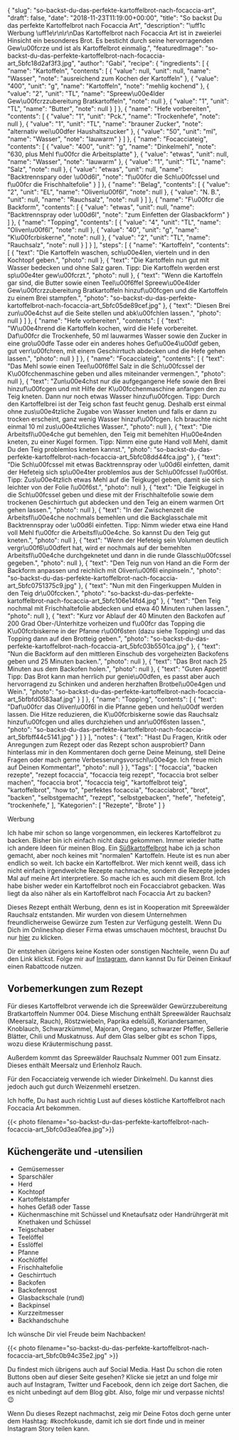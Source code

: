 {
    "slug": "so-backst-du-das-perfekte-kartoffelbrot-nach-focaccia-art",
    "draft": false,
    "date": "2018-11-23T11:19:00+00:00",
    "title": "So backst Du das perfekte Kartoffelbrot nach Focaccia Art",
    "description": "\uff1c Werbung \uff1e\r\n\r\nDas Kartoffelbrot nach Focaccia Art ist in zweierlei Hinsicht ein besonderes Brot. Es besticht durch seine hervorragenden Gew\u00fcrze und ist als Kartoffelbrot einmalig.",
    "featuredImage": "so-backst-du-das-perfekte-kartoffelbrot-nach-focaccia-art_5bfc18d2af3f3.jpg",
    "author": "Gabi",
    "recipe": {
        "ingredients": [
            {
                "name": "Kartoffeln",
                "contents": [
                    {
                        "value": null,
                        "unit": null,
                        "name": "Wasser",
                        "note": "ausreichend zum Kochen der Kartoffeln"
                    },
                    {
                        "value": "400",
                        "unit": "g",
                        "name": "Kartoffeln",
                        "note": "mehlig kochend"
                    },
                    {
                        "value": "2",
                        "unit": "TL",
                        "name": "Spreew\u00e4lder Gew\u00fcrzzubereitung Bratkartoffeln",
                        "note": null
                    },
                    {
                        "value": "1",
                        "unit": "TL",
                        "name": "Butter",
                        "note": null
                    }
                ]
            },
            {
                "name": "Hefe vorbereiten",
                "contents": [
                    {
                        "value": "1",
                        "unit": "Pck.",
                        "name": "Trockenhefe",
                        "note": null
                    },
                    {
                        "value": "1",
                        "unit": "TL",
                        "name": "brauner Zucker",
                        "note": "alternativ wei\u00dfer Haushaltszucker"
                    },
                    {
                        "value": "50",
                        "unit": "ml",
                        "name": "Wasser",
                        "note": "lauwarm"
                    }
                ]
            },
            {
                "name": "Focacciateig",
                "contents": [
                    {
                        "value": "400",
                        "unit": "g",
                        "name": "Dinkelmehl",
                        "note": "630, plus Mehl f\u00fcr die Arbeitsplatte"
                    },
                    {
                        "value": "etwas",
                        "unit": null,
                        "name": "Wasser",
                        "note": "lauwarm"
                    },
                    {
                        "value": "1",
                        "unit": "TL",
                        "name": "Salz",
                        "note": null
                    },
                    {
                        "value": "etwas",
                        "unit": null,
                        "name": "Backtrennspary oder \u00d6l",
                        "note": "f\u00fcr die Sch\u00fcssel und f\u00fcr die Frischhaltefolie"
                    }
                ]
            },
            {
                "name": "Belag",
                "contents": [
                    {
                        "value": "2",
                        "unit": "EL",
                        "name": "Oliven\u00f6l",
                        "note": null
                    },
                    {
                        "value": "N. B.",
                        "unit": null,
                        "name": "Rauchsalz",
                        "note": null
                    }
                ]
            },
            {
                "name": "F\u00fcr die Backform",
                "contents": [
                    {
                        "value": "etwas",
                        "unit": null,
                        "name": "Backtrennspray oder \u00d6l",
                        "note": "zum Einfetten der Glasbackform"
                    }
                ]
            },
            {
                "name": "Topping",
                "contents": [
                    {
                        "value": "4",
                        "unit": "TL",
                        "name": "Oliven\u00f6l",
                        "note": null
                    },
                    {
                        "value": "40",
                        "unit": "g",
                        "name": "K\u00fcrbiskerne",
                        "note": null
                    },
                    {
                        "value": "2",
                        "unit": "TL",
                        "name": "Rauchsalz",
                        "note": null
                    }
                ]
            }
        ],
        "steps": [
            {
                "name": "Kartoffeln",
                "contents": [
                    {
                        "text": "Die Kartoffeln waschen, sch\u00e4len, vierteln und in den Kochtopf geben.",
                        "photo": null
                    },
                    {
                        "text": "Die Kartoffeln nun gut mit Wasser bedecken und ohne Salz garen. Tipp: Die Kartoffeln werden erst sp\u00e4ter gew\u00fcrzt.",
                        "photo": null
                    },
                    {
                        "text": "Wenn die Kartoffeln gar sind, die Butter sowie einen Teel\u00f6ffel Spreew\u00e4lder Gew\u00fcrzzubereitung Bratkartoffeln hinzuf\u00fcgen und die Kartoffeln zu einem Brei stampfen.",
                        "photo": "so-backst-du-das-perfekte-kartoffelbrot-nach-focaccia-art_5bfc05de89cef.jpg"
                    },
                    {
                        "text": "Diesen Brei zun\u00e4chst auf die Seite stellen und abk\u00fchlen lassen.",
                        "photo": null
                    }
                ]
            },
            {
                "name": "Hefe vorbereiten",
                "contents": [
                    {
                        "text": "W\u00e4hrend die Kartoffeln kochen, wird die Hefe vorbereitet. Daf\u00fcr die Trockenhefe, 50 ml lauwarmes Wasser sowie den Zucker in eine gro\u00dfe Tasse oder ein anderes hohes Gef\u00e4\u00df geben, gut verr\u00fchren, mit einem Geschirrtuch abdecken und die Hefe gehen lassen.",
                        "photo": null
                    }
                ]
            },
            {
                "name": "Focacciateig",
                "contents": [
                    {
                        "text": "Das Mehl sowie einen Teel\u00f6ffel Salz in die Sch\u00fcssel der K\u00fcchenmaschine geben und alles miteinander vermengen.",
                        "photo": null
                    },
                    {
                        "text": "Zun\u00e4chst nur die aufgegangene Hefe sowie den Brei hinzuf\u00fcgen und mit Hilfe der K\u00fcchenmaschine anfangen den zu Teig kneten. Dann nur noch etwas Wasser hinzuf\u00fcgen. Tipp: Durch den Kartoffelbrei ist der Teig schon fast feucht genug. Deshalb erst einmal ohne zus\u00e4tzliche Zugabe von Wasser kneten und falls er dann zu trocken erscheint, ganz wenig Wasser hinzuf\u00fcgen. Ich brauchte nicht einmal 10 ml zus\u00e4tzliches Wasser.",
                        "photo": null
                    },
                    {
                        "text": "Die Arbeitsfl\u00e4che gut bemehlen, den Teig mit bemehlten H\u00e4nden kneten, zu einer Kugel formen. Tipp: Nimm eine gute Hand voll Mehl, damit Du den Teig problemlos kneten kannst.",
                        "photo": "so-backst-du-das-perfekte-kartoffelbrot-nach-focaccia-art_5bfc08dd44fca.jpg"
                    },
                    {
                        "text": "Die Sch\u00fcssel mit etwas Backtrennspray oder \u00d6l einfetten, damit der Hefeteig sich sp\u00e4ter problemlos aus der Sch\u00fcssel l\u00f6st. Tipp: Zus\u00e4tzlich etwas Mehl auf die Teigkugel geben, damit sie sich leichter von der Folie l\u00f6st.",
                        "photo": null
                    },
                    {
                        "text": "Die Teigkugel in die Sch\u00fcssel geben und diese mit der Frischhaltefolie sowie dem trockenen Geschirrtuch gut abdecken und den Teig an einem warmen Ort gehen lassen.",
                        "photo": null
                    },
                    {
                        "text": "In der Zwischenzeit die Arbeitsfl\u00e4che nochmals bemehlen und die Backglasschale mit Backtrennspray oder \u00d6l einfetten. Tipp: Nimm wieder etwa eine Hand voll Mehl f\u00fcr die Arbeitsfl\u00e4che. So kannst Du den Teig gut kneten.",
                        "photo": null
                    },
                    {
                        "text": "Wenn der Hefeteig sein Volumen deutlich vergr\u00f6\u00dfert hat, wird er nochmals auf der bemehlten Arbeitsfl\u00e4che durchgeknetet und dann in die runde Glassch\u00fcssel gegeben.",
                        "photo": null
                    },
                    {
                        "text": "Den Teig nun von Hand an die Form der Backform anpassen und reichlich mit Oliven\u00f6l einpinseln.",
                        "photo": "so-backst-du-das-perfekte-kartoffelbrot-nach-focaccia-art_5bfc0751375c9.jpg"
                    },
                    {
                        "text": "Nun mit den Fingerkuppen Mulden in den Teig dr\u00fccken.",
                        "photo": "so-backst-du-das-perfekte-kartoffelbrot-nach-focaccia-art_5bfc106e14fd4.jpg"
                    },
                    {
                        "text": "Den Teig nochmal mit Frischhaltefolie abdecken und etwa 40 Minuten ruhen lassen.",
                        "photo": null
                    },
                    {
                        "text": "Kurz vor Ablauf der 40 Minuten den Backofen auf 200 Grad Ober-\/Unterhitze vorheizen und f\u00fcr das Topping die K\u00fcrbiskerne in der Pfanne r\u00f6sten (dazu siehe Topping) und das Topping dann auf den Brotteig geben.",
                        "photo": "so-backst-du-das-perfekte-kartoffelbrot-nach-focaccia-art_5bfc03b5501ca.jpg"
                    },
                    {
                        "text": "Nun die Backform auf den mittleren Einschub des vorgeheizten Backofens geben und 25 Minuten backen.",
                        "photo": null
                    },
                    {
                        "text": "Das Brot nach 25 Minuten aus dem Backofen holen.",
                        "photo": null
                    },
                    {
                        "text": "Guten Appetit! Tipp: Das Brot kann man herrlich pur genie\u00dfen, es passt aber auch hervorragend zu Schinken und anderen herzhaften Brotbel\u00e4gen und Wein.",
                        "photo": "so-backst-du-das-perfekte-kartoffelbrot-nach-focaccia-art_5bfbfd0583aaf.jpg"
                    }
                ]
            },
            {
                "name": "Topping",
                "contents": [
                    {
                        "text": "Daf\u00fcr das Oliven\u00f6l in die Pfanne geben und hei\u00df werden lassen. Die Hitze reduzieren, die K\u00fcrbiskerne sowie das Rauchsalz hinzuf\u00fcgen und alles durchziehen und anr\u00f6sten lassen.",
                        "photo": "so-backst-du-das-perfekte-kartoffelbrot-nach-focaccia-art_5bfbff44c5141.jpg"
                    }
                ]
            }
        ],
        "notes": {
            "text": "Hast Du Fragen, Kritik oder Anregungen zum Rezept oder das Rezept schon ausprobiert? Dann hinterlass mir in den Kommentaren doch gerne Deine Meinung, stell Deine Fragen oder mach gerne Verbesserungsvorschl\u00e4ge. Ich freue mich auf Deinen Kommentar!",
            "photo": null
        }
    },
    "Tags": [
        "focaccia",
        "backen rezepte",
        "rezept focaccia",
        "focaccia teig rezept",
        "focaccia brot selber machen",
        "focaccia brot",
        "focaccia teig",
        "kartoffelbrot teig",
        "kartoffelbrot",
        "how to",
        "perfektes focaccia",
        "focacciabrot",
        "brot",
        "backen",
        "selbstgemacht",
        "rezept",
        "selbstgebacken",
        "hefe",
        "hefeteig",
        "trockenhefe,"
    ],
    "Kategorien": [
        "Rezepte",
        "Brote"
    ]
}

Werbung

Ich habe mir schon so lange vorgenommen, ein leckeres  Kartoffelbrot zu backen. Bisher bin ich einfach nicht dazu gekommen. Immer wieder hatte ich andere Ideen für meinen Blog. Ein [Süßkartoffelbrot](https://kochfokus.de/artikel/suesskartoffelbrot/ "Süßkartoffelbrot") habe ich ja schon gemacht, aber noch keines mit "normalen" Kartoffeln. Heute ist es nun aber endlich so weit. Ich backe ein Kartoffelbrot. Wer mich kennt weiß, dass ich nicht einfach irgendwelche Rezepte nachmache, sondern die Rezepte jedes Mal auf meine Art interpretiere. So mache ich es auch mit diesem Brot. Ich habe bisher weder ein Kartoffelbrot noch ein Focacciabrot gebacken. Was liegt da also näher als ein Kartoffelbrot nach Focaccia Art zu backen?

Dieses Rezept enthält Werbung, denn es ist in Kooperation mit Spreewälder Rauchsalz entstanden. Mir wurden von diesem Unternehmen freundlicherweise Gewürze zum Testen zur Verfügung gestellt. Wenn Du Dich im Onlineshop dieser Firma etwas umschauen möchtest, brauchst Du nur [hier](https://rauchsalz.eu/ "hier") zu klicken.

Dir entstehen übrigens keine Kosten oder sonstigen Nachteile, wenn Du auf den Link klickst. Folge mir auf [Instagram](https://www.instagram.com/kochfokus.de/ "Instagram"), dann kannst Du für Deinen Einkauf einen Rabattcode nutzen.

## Vorbemerkungen zum Rezept

Für dieses Kartoffelbrot verwende ich die Spreewälder Gewürzzubereitung Bratkartoffeln Nummer 004. Diese Mischung enthält Spreewälder Rauchsalz (Meersalz, Rauch), Röstzwiebeln, Paprika edelsüß, Koriandersamen, Knoblauch, Schwarzkümmel, Majoran, Oregano, schwarzer Pfeffer, Sellerie Blätter, Chili und Muskatnuss. Auf dem Glas selber gibt es schon Tipps, wozu diese Kräutermischung passt.

Außerdem kommt das Spreewälder Rauchsalz Nummer 001 zum Einsatz. Dieses enthält Meersalz und Erlenholz Rauch.

Für den Focacciateig verwende ich wieder Dinkelmehl. Du kannst dies jedoch auch gut durch Weizenmehl ersetzen.

Ich hoffe, Du hast auch richtig Lust auf dieses köstliche Kartoffelbrot nach Foccacia Art bekommen.

{{< photo filename="so-backst-du-das-perfekte-kartoffelbrot-nach-focaccia-art_5bfc0d3ea0fea.jpg">}}

## Küchengeräte und -utensilien
- Gemüsemesser
- Sparschäler
- Herd
- Kochtopf
- Kartoffelstampfer
- hohes Gefäß oder Tasse
- Küchenmaschine mit Schüssel und Knetaufsatz oder Handrührgerät mit Knethaken und Schüssel
- Teigschaber
- Teelöffel
- Esslöffel
- Pfanne
- Kochlöffel
- Frischhaltefolie
- Geschirrtuch
- Backofen
- Backofenrost
- Glasbackschale (rund)
- Backpinsel
- Kurzzeitmesser
- Backhandschuhe

Ich wünsche Dir viel Freude beim Nachbacken!

{{< photo filename="so-backst-du-das-perfekte-kartoffelbrot-nach-focaccia-art_5bfc0b94c35e2.jpg" >}}

Du findest mich übrigens auch auf Social Media. Hast Du schon die roten Buttons oben auf dieser Seite gesehen? Klicke sie jetzt an und folge mir auch auf Instagram, Twitter und Facebook, denn ich zeige dort Sachen, die es nicht unbedingt auf dem Blog gibt. Also, folge mir und verpasse nichts! 😉

Wenn Du dieses Rezept nachmachst, zeig mir Deine Fotos doch gerne unter dem Hashtag: #kochfokusde, damit ich sie dort finde und in meiner Instagram Story teilen kann.